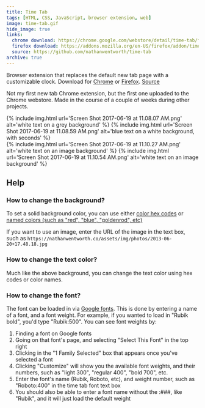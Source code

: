 ```yaml
---
title: Time Tab
tags: [HTML, CSS, JavaScript, browser extension, web]
image: time-tab.gif
hide_image: true
links:
  chrome download: https://chrome.google.com/webstore/detail/time-tab/fdjemjfcplhejdekgjbdjjobbkipoddd
  firefox download: https://addons.mozilla.org/en-US/firefox/addon/time-tab/
  source: https://github.com/nathanwentworth/time-tab
archive: true
---
```

Browser extension that replaces the default new tab page with a customizable clock. Download for [Chrome](https://chrome.google.com/webstore/detail/time-tab/fdjemjfcplhejdekgjbdjjobbkipoddd) or [Firefox](https://addons.mozilla.org/en-US/firefox/addon/time-tab/). [Source](https://github.com/nathanwentworth/time-tab)

Not my first new tab Chrome extension, but the first one uploaded to the Chrome webstore. Made in the course of a couple of weeks during other projects.

<div class="img-block">
  {% include img.html url='Screen Shot 2017-06-19 at 11.08.07 AM.png' alt='white text on a grey background' %}
  {% include img.html url='Screen Shot 2017-06-19 at 11.08.59 AM.png' alt='blue text on a white background, with seconds' %}
</div>

<div class="img-block">
  {% include img.html url='Screen Shot 2017-06-19 at 11.10.27 AM.png' alt='white text on an image background' %}
  {% include img.html url='Screen Shot 2017-06-19 at 11.10.54 AM.png' alt='white text on an image background' %}  
</div>

## Help

### How to change the background?
To set a solid background color, you can use either [color hex codes](https://www.w3schools.com/colors/colors_picker.asp) or [named colors (such as "red", "blue", "goldenrod", etc)](https://css-tricks.com/snippets/css/named-colors-and-hex-equivalents/)

If you want to use an image, enter the URL of the image in the text box, such as `https://nathanwentworth.co/assets/img/photos/2013-06-20+17.48.18.jpg`

### How to change the text color?
Much like the above background, you can change the text color using hex codes or color names.

### How to change the font?
The font can be loaded in via [Google fonts](https://fonts.google.com). This is done by entering a name of a font, and a font weight. For example, if you wanted to load in "Rubik bold", you'd type "Rubik:500". You can see font weights by:

1. Finding a font on Google fonts
2. Going on that font's page, and selecting "Select This Font" in the top right
3. Clicking in the "1 Family Selected" box that appears once you've selected a font
4. Clicking "Customize" will show you the available font weights, and their numbers, such as "light 300", "regular 400", "bold 700", etc.
5. Enter the font's name (Rubik, Roboto, etc), and weight number, such as "Roboto:400" in the time tab font text box
6. You should also be able to enter a font name without the :###, like "Rubik", and it will just load the default weight